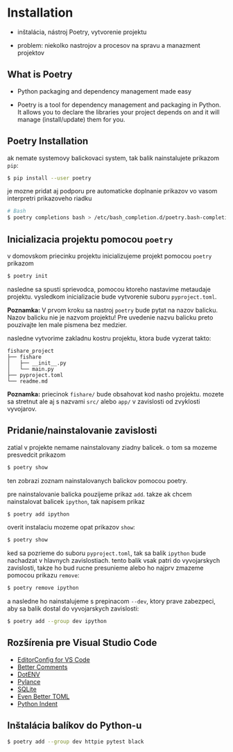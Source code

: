 # Installation

* inštalácia, nástroj Poetry, vytvorenie projektu

* problem: niekolko nastrojov a procesov na spravu a manazment projektov


## What is Poetry

* Python packaging and dependency management made easy

* Poetry is a tool for dependency management and packaging in Python. It allows you to declare the libraries your project depends on and it will manage (install/update) them for you.


## Poetry Installation

ak nemate systemovy balickovaci system, tak balik nainstalujete prikazom `pip`:

```bash
$ pip install --user poetry
```

je mozne pridat aj podporu pre automaticke doplnanie prikazov vo vasom interpretri prikazoveho riadku

```bash
# Bash
$ poetry completions bash > /etc/bash_completion.d/poetry.bash-completion
```


## Inicializacia projektu pomocou `poetry`

v domovskom priecinku projektu inicializujeme projekt pomocou `poetry` prikazom

```bash
$ poetry init
```

nasledne sa spusti sprievodca, pomocou ktoreho nastavime metaudaje projektu. vysledkom inicializacie bude vytvorenie suboru `pyproject.toml`.

**Poznamka:** V prvom kroku sa nastroj `poetry` bude pytat na nazov balicku. Nazov balicku nie je nazvom projektu! Pre uvedenie nazvu balicku preto pouzivajte len male pismena bez medzier.

nasledne vytvorime zakladnu kostru projektu, ktora bude vyzerat takto:

```
fishare_project
├── fishare
│   ├── __init__.py
│   └── main.py
├── pyproject.toml
└── readme.md
```

**Poznamka:** priecinok `fishare/` bude obsahovat kod nasho projektu. mozete sa stretnut ale aj s nazvami `src/` alebo `app/` v zavislosti od zvyklosti vyvojarov.


## Pridanie/nainstalovanie zavislosti

zatial v projekte nemame nainstalovany ziadny balicek. o tom sa mozeme presvedcit prikazom

```bash
$ poetry show
```

ten zobrazi zoznam nainstalovanych balickov pomocou poetry.

pre nainstalovanie balicka pouzijeme prikaz `add`. takze ak chcem nainstalovat balicek `ipython`, tak napisem prikaz

```bash
$ poetry add ipython
```

overit instalaciu mozeme opat prikazov `show`:

```bash
$ poetry show
```

ked sa pozrieme do suboru `pyproject.toml`, tak sa balik `ipython` bude nachadzat v hlavnych zavislostiach. tento balik vsak patri do vyvojarskych zavislosti, takze ho bud rucne presunieme alebo ho najprv zmazeme pomocou prikazu `remove`:

```bash
$ poetry remove ipython
```

a nasledne ho nainstalujeme s prepinacom `--dev`, ktory prave zabezpeci, aby sa balik dostal do vyvojarskych zavislosti:

```bash
$ poetry add --group dev ipython
```





<!--
## Vytvorenie projektu

Vytvorime prazdny projekt v IDE PyCharm, ktory bude typu _Pure Python_. Nastavime:

* nazov projektu na `fishare_project`
* cestu k projektu
* z moznosti interpreterov vyberieme volbu _Virtual Environment_
* nezaklikneme vytvorenie suboru `main.py`

Projekt sa vytvori automaticky a bude prazdny. To je pre nas odrazovy mostik na vytvorenie vlastnej kostry projektu.

**Poznamka:** Projekt sme nevytvarali pomocou nastroja `poetry` kvoli tomu, ze rozlicni ludia maju rozlicne prostredia, resp. rozlicne nakonfigurovane prostredie. Preto vytvorime prazdny projekt, nasledne nainstalujeme `poetry` a upravime nastavenia projektu, aby ho pouzival.


## Poetry Installation

najprv do nasho prostredia nainstalujeme balik `poetry`. to mozeme spravit cez `File` > `Settings` > `Project: fishare` > `Python Interpreter`
-->


## Rozšírenia pre Visual Studio Code

* [EditorConfig for VS Code](https://marketplace.visualstudio.com/items?itemName=EditorConfig.EditorConfig)
* [Better Comments](https://marketplace.visualstudio.com/items?itemName=aaron-bond.better-comments)
* [DotENV](https://marketplace.visualstudio.com/items?itemName=mikestead.dotenv)
* [Pylance](https://marketplace.visualstudio.com/items?itemName=ms-python.vscode-pylance)
* [SQLite](https://marketplace.visualstudio.com/items?itemName=alexcvzz.vscode-sqlite)
* [Even Better TOML](https://marketplace.visualstudio.com/items?itemName=tamasfe.even-better-toml)
* [Python Indent](https://marketplace.visualstudio.com/items?itemName=KevinRose.vsc-python-indent)


## Inštalácia balíkov do Python-u

```bash
$ poetry add --group dev httpie pytest black
```
